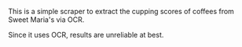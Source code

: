 This is a simple scraper to extract the cupping scores of coffees from Sweet Maria's via OCR.

Since it uses OCR, results are unreliable at best.
